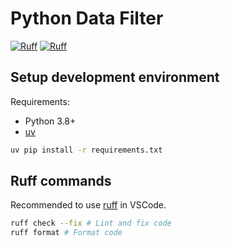 # Python Data Filter

[![Ruff](https://img.shields.io/endpoint?url=https://raw.githubusercontent.com/astral-sh/ruff/main/assets/badge/v2.json)](https://github.com/astral-sh/ruff)
[![Ruff](https://github.com/Jayllyz/py-data-filter/actions/workflows/ci.yaml/badge.svg?branch=main)](https://github.com/Jayllyz/py-data-filter/actions/workflows/ci.yaml)

## Setup development environment

Requirements:

- Python 3.8+
- [uv](https://github.com/astral-sh/uv)

```bash
uv pip install -r requirements.txt
```

## Ruff commands

Recommended to use [ruff](https://marketplace.visualstudio.com/items?itemName=charliermarsh.ruff) in VSCode.

```bash
ruff check --fix # Lint and fix code
ruff format # Format code
```
